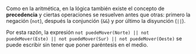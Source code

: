 Como en la aritmética, en la lógica también existe el concepto de **precedencia** y ciertas operaciones se resuelven antes que otras: primero la negación (`not`), después la conjunción (`&&`) y por último la disyunción (`||`).

Por esta razón, la expresión `not puedeMover(Norte) || not puedeMover(Este) || not puedeMover(Sur) || not puedeMover(Oeste)` se puede escribir sin tener que poner paréntesis en el medio.